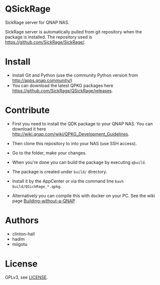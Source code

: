 # QSickRage

SickRage server for QNAP NAS.

SickRage server is automatically pulled from git repository when the package is installed. The repository used is https://github.com/SickRage/SickRage/.

# Install

- Install Git and Python (use the community Python version from http://apps.qnap.community/)
- You can download the latest QPKG packages here https://github.com/SickRage/QSickRage/releases.

# Contribute

- First you need to install the QDK package to your QNAP NAS. You can download it here http://wiki.qnap.com/wiki/QPKG_Development_Guidelines.

- Then clone this repository to into your NAS (use SSH access).

- Go to the folder, make your changes.

- When you're done you can build the package by executing `qbuild`.

- The package is created under `build/` directory.

- Install it by the AppCenter or via the command line `bash build/QSickRage_*.qpkg`.

- Alternatively you can compile this with docker on your PC. See the wiki page  [Building-without-a-QNAP](https://github.com/SickRage/qnap-sickrage/wiki/Building-without-a-QNAP)
# Authors

- clinton-hall
- hadim
- miigotu

# License

GPLv3, see [LICENSE](LICENSE).
